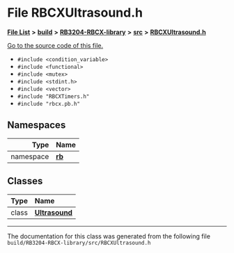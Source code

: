 
# File RBCXUltrasound.h


[**File List**](files.md) **>** [**build**](dir_4fef79e7177ba769987a8da36c892c5f.md) **>** [**RB3204-RBCX-library**](dir_6e2f6bf38ad600996f360c484704d30b.md) **>** [**src**](dir_2fb57cfb6554052417264f60890e0af6.md) **>** [**RBCXUltrasound.h**](RBCXUltrasound_8h.md)

[Go to the source code of this file.](RBCXUltrasound_8h_source.md)



* `#include <condition_variable>`
* `#include <functional>`
* `#include <mutex>`
* `#include <stdint.h>`
* `#include <vector>`
* `#include "RBCXTimers.h"`
* `#include "rbcx.pb.h"`









## Namespaces

| Type | Name |
| ---: | :--- |
| namespace | [**rb**](namespacerb.md) <br> |

## Classes

| Type | Name |
| ---: | :--- |
| class | [**Ultrasound**](classrb_1_1Ultrasound.md) <br> |














------------------------------
The documentation for this class was generated from the following file `build/RB3204-RBCX-library/src/RBCXUltrasound.h`